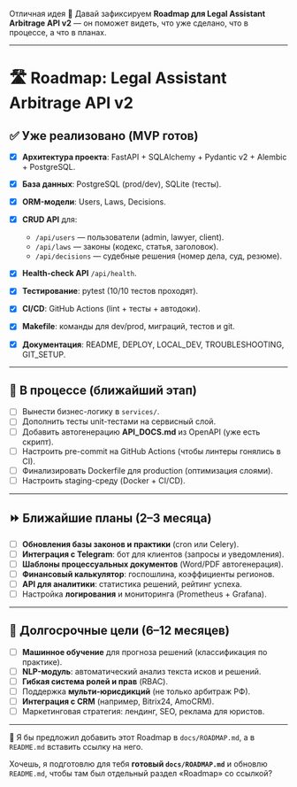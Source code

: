 Отличная идея 🚀
Давай зафиксируем **Roadmap для Legal Assistant Arbitrage API v2** — он поможет видеть, что уже сделано, что в процессе, а что в планах.

---

# 🛣 Roadmap: Legal Assistant Arbitrage API v2

## ✅ Уже реализовано (MVP готов)

* [x] **Архитектура проекта**: FastAPI + SQLAlchemy + Pydantic v2 + Alembic + PostgreSQL.
* [x] **База данных**: PostgreSQL (prod/dev), SQLite (тесты).
* [x] **ORM-модели**: Users, Laws, Decisions.
* [x] **CRUD API** для:

  * `/api/users` — пользователи (admin, lawyer, client).
  * `/api/laws` — законы (кодекс, статья, заголовок).
  * `/api/decisions` — судебные решения (номер дела, суд, резюме).
* [x] **Health-check API** `/api/health`.
* [x] **Тестирование**: pytest (10/10 тестов проходят).
* [x] **CI/CD**: GitHub Actions (lint + тесты + автодоки).
* [x] **Makefile**: команды для dev/prod, миграций, тестов и git.
* [x] **Документация**: README, DEPLOY, LOCAL_DEV, TROUBLESHOOTING, GIT_SETUP.

---

## 🔄 В процессе (ближайший этап)

* [ ] Вынести бизнес-логику в `services/`.
* [ ] Дополнить тесты unit-тестами на сервисный слой.
* [ ] Добавить автогенерацию **API_DOCS.md** из OpenAPI (уже есть скрипт).
* [ ] Настроить pre-commit на GitHub Actions (чтобы линтеры гонялись в CI).
* [ ] Финализировать Dockerfile для production (оптимизация слоями).
* [ ] Настроить staging-среду (Docker + CI/CD).

---

## ⏩ Ближайшие планы (2–3 месяца)

* [ ] **Обновления базы законов и практики** (cron или Celery).
* [ ] **Интеграция с Telegram**: бот для клиентов (запросы и уведомления).
* [ ] **Шаблоны процессуальных документов** (Word/PDF автогенерация).
* [ ] **Финансовый калькулятор**: госпошлина, коэффициенты регионов.
* [ ] **API для аналитики**: статистика решений, рейтинг успеха.
* [ ] Настройка **логирования** и мониторинга (Prometheus + Grafana).

---

## 🚀 Долгосрочные цели (6–12 месяцев)

* [ ] **Машинное обучение** для прогноза решений (классификация по практике).
* [ ] **NLP-модуль**: автоматический анализ текста исков и решений.
* [ ] **Гибкая система ролей и прав** (RBAC).
* [ ] Поддержка **мульти-юрисдикций** (не только арбитраж РФ).
* [ ] **Интеграция с CRM** (например, Bitrix24, AmoCRM).
* [ ] Маркетинговая стратегия: лендинг, SEO, реклама для юристов.

---

📌 Я бы предложил добавить этот Roadmap в `docs/ROADMAP.md`, а в `README.md` вставить ссылку на него.

Хочешь, я подготовлю для тебя **готовый `docs/ROADMAP.md`** и обновлю `README.md`, чтобы там был отдельный раздел «Roadmap» со ссылкой?

